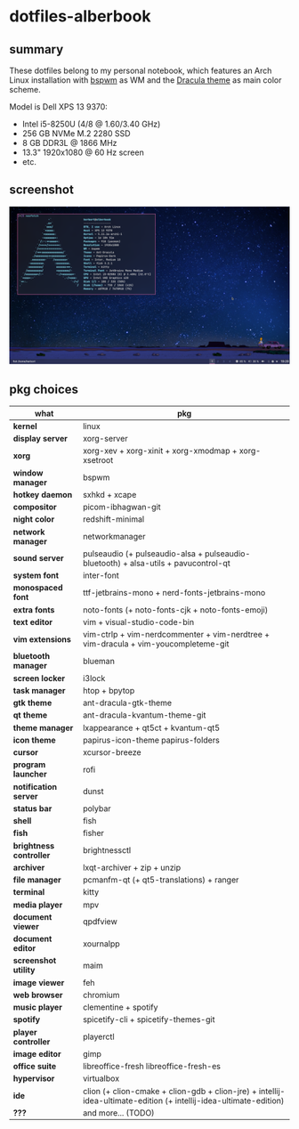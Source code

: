 # dotfiles-alberbook

## summary

These dotfiles belong to my personal notebook, which features an Arch Linux installation with [bspwm](https://github.com/baskerville/bspwm) as WM and the [Dracula theme](https://draculatheme.com/) as main color scheme.

Model is Dell XPS 13 9370:
- Intel i5-8250U (4/8 @ 1.60/3.40 GHz)
- 256 GB NVMe M.2 2280 SSD
- 8 GB DDR3L @ 1866 MHz
- 13.3" 1920x1080 @ 60 Hz screen
- etc.

## screenshot

![Screenshot](Nextcloud/Capturas%20de%20pantalla/alberbook/screenshot_20210427_192939.png)

## pkg choices

| what | pkg |
| ---- | --- |
| **kernel** | linux |
| **display server** | xorg-server |
| **xorg** | xorg-xev + xorg-xinit + xorg-xmodmap + xorg-xsetroot |
| **window manager** | bspwm |
| **hotkey daemon** | sxhkd + xcape |
| **compositor** | picom-ibhagwan-git |
| **night color** | redshift-minimal |
| **network manager** | networkmanager |
| **sound server** | pulseaudio (+ pulseaudio-alsa + pulseaudio-bluetooth) + alsa-utils + pavucontrol-qt |
| **system font** | inter-font |
| **monospaced font** | ttf-jetbrains-mono + nerd-fonts-jetbrains-mono |
| **extra fonts** | noto-fonts (+ noto-fonts-cjk + noto-fonts-emoji) |
| **text editor** | vim + visual-studio-code-bin |
| **vim extensions** | vim-ctrlp + vim-nerdcommenter + vim-nerdtree + vim-dracula + vim-youcompleteme-git |
| **bluetooth manager** | blueman |
| **screen locker** | i3lock |
| **task manager** | htop + bpytop |
| **gtk theme** | ant-dracula-gtk-theme |
| **qt theme** | ant-dracula-kvantum-theme-git |
| **theme manager** | lxappearance + qt5ct + kvantum-qt5 |
| **icon theme** | papirus-icon-theme papirus-folders |
| **cursor** | xcursor-breeze |
| **program launcher** | rofi |
| **notification server** | dunst |
| **status bar** | polybar |
| **shell** | fish |
| **fish** | fisher |
| **brightness controller** | brightnessctl |
| **archiver** | lxqt-archiver + zip + unzip |
| **file manager** | pcmanfm-qt (+ qt5-translations) + ranger |
| **terminal** | kitty |
| **media player** | mpv |
| **document viewer** | qpdfview |
| **document editor** | xournalpp |
| **screenshot utility** | maim |
| **image viewer** | feh |
| **web browser** | chromium |
| **music player** | clementine + spotify |
| **spotify** | spicetify-cli + spicetify-themes-git |
| **player controller** | playerctl |
| **image editor** | gimp |
| **office suite** | libreoffice-fresh libreoffice-fresh-es |
| **hypervisor** | virtualbox |
| **ide** | clion (+ clion-cmake + clion-gdb + clion-jre) + intellij-idea-ultimate-edition (+ intellij-idea-ultimate-edition) |
| **???** | and more... (TODO) |
